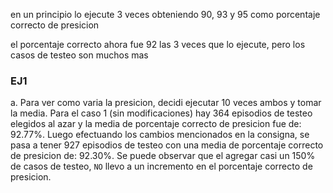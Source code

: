 en un principio lo ejecute 3 veces obteniendo 
90, 93 y 95 como porcentaje correcto de presicion

el porcentaje correcto ahora fue 92 las 3 veces que lo ejecute, pero los casos de testeo son muchos mas


### EJ1
a. Para ver como varia la presicion, decidi ejecutar 10 veces ambos y tomar la media. Para el caso 1 (sin modificaciones) hay 364 episodios de testeo elegidos al azar y la media de porcentaje correcto de presicion fue de: 92.77%. Luego efectuando los cambios mencionados en la consigna, se pasa a tener 927 episodios de testeo con una media de porcentaje correcto de presicion de:  92.30%. Se puede observar que el agregar casi un 150% de casos de testeo, `NO` llevo a un incremento en el porcentaje correcto de presicion.